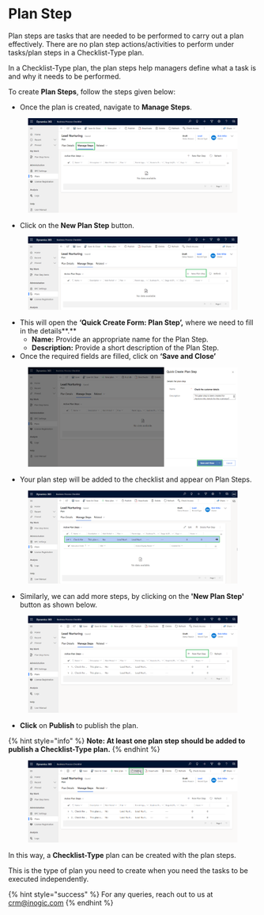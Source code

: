 # Plan Step

Plan steps are tasks that are needed to be performed to carry out a plan effectively. There are no plan step actions/activities to perform under tasks/plan steps in a Checklist-Type plan.

In a Checklist-Type plan, the plan steps help managers define what a task is and why it needs to be performed.

To create **Plan Steps**, follow the steps given below:

* Once the plan is created, navigate to **Manage Steps**.

<figure><img src="../../../../.gitbook/assets/plan step_1 (1).png" alt=""><figcaption></figcaption></figure>

* Click on the **New Plan Step** button.

<figure><img src="../../../../.gitbook/assets/Plan step_2 (1).png" alt=""><figcaption></figcaption></figure>

* This will open the **‘Quick Create Form: Plan Step’,** where we need to fill in the details**.**
  * **Name:** Provide an appropriate name for the Plan Step.
  * **Description:** Provide a short description of the Plan Step.
* Once the required fields are filled, click on **‘Save and Close’**

<figure><img src="../../../../.gitbook/assets/plan step_3 (1).png" alt=""><figcaption></figcaption></figure>

* Your plan step will be added to the checklist and appear on Plan Steps.

<figure><img src="../../../../.gitbook/assets/Plan step 4 (1).png" alt=""><figcaption></figcaption></figure>

* Similarly, we can add more steps, by clicking on the **'New Plan Step'** button as shown below.&#x20;

<figure><img src="../../../../.gitbook/assets/Plan step 5.png" alt=""><figcaption></figcaption></figure>

* **Click** on **Publish** to publish the plan.

{% hint style="info" %}
**Note: At least one plan step should be added to publish a Checklist-Type plan.**
{% endhint %}

<figure><img src="../../../../.gitbook/assets/Publish checklist (1).png" alt=""><figcaption></figcaption></figure>

In this way, a **Checklist-Type** plan can be created with the plan steps.&#x20;

This is the type of plan you need to create when you need the tasks to be executed independently.

{% hint style="success" %}
For any queries, reach out to us at [crm@inogic.com](mailto:crm@inogic.com)
{% endhint %}
